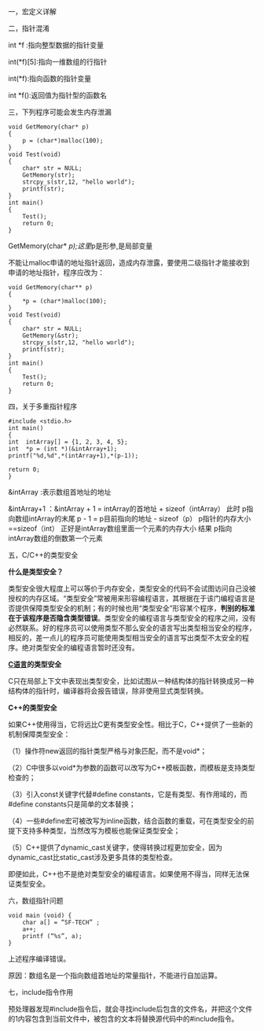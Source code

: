 一，宏定义详解

[宏定义（转载）]: https://www.cnblogs.com/zhizhiyu/p/10155614.html

二，指针混淆

int *f :指向整型数据的指针变量

int(*f)[5]:指向一维数组的行指针

int(*f):指向函数的指针变量

int *f():返回值为指针型的函数名

三，下列程序可能会发生内存泄漏

```
void GetMemory(char* p)
{
	p = (char*)malloc(100);
}
void Test(void)
{
	char* str = NULL;
	GetMemory(str);
	strcpy_s(str,12, "hello world");
	printf(str);
}
int main()
{
	Test();
	return 0;
}
```

GetMemory(char* *p);这里*p是形参,是局部变量

不能让malloc申请的地址指针返回，造成内存泄露，要使用二级指针才能接收到申请的地址指针，程序应改为：

```
void GetMemory(char** p)
{
	*p = (char*)malloc(100);
}
void Test(void)
{
	char* str = NULL;
	GetMemory(&str);
	strcpy_s(str,12, "hello world");
	printf(str);
}
int main()
{
	Test();
	return 0;
}
```

四，关于多重指针程序

```
#include <stdio.h>
int main()
{ 
int  intArray[] = {1, 2, 3, 4, 5}; 
int  *p = (int *)(&intArray+1); 
printf("%d,%d",*(intArray+1),*(p-1)); 
 
return 0; 
}
```

&intArray :表示数组首地址的地址

&intArray+1 ：&intArray + 1 = intArray的首地址 + sizeof（intArray） 此时 p指向数组intArray的末尾
p - 1 = p目前指向的地址 - sizeof（p） p指针的内存大小==sizeof（int）  正好是intArray数组里面一个元素的内存大小
结果 p指向intArray数组的倒数第一个元素 

五，C/C++的类型安全

**什么是类型安全？**

类型安全很大程度上可以等价于内存安全，类型安全的代码不会试图访问自己没被授权的内存区域。“类型安全”常被用来形容编程语言，其根据在于该门编程语言是否提供保障类型安全的机制；有的时候也用“类型安全”形容某个程序，**判别的标准在于该程序是否隐含类型错误**。类型安全的编程语言与类型安全的程序之间，没有必然联系。好的程序员可以使用类型不那么安全的语言写出类型相当安全的程序，相反的，差一点儿的程序员可能使用类型相当安全的语言写出类型不太安全的程序。绝对类型安全的编程语言暂时还没有。

**[C语言](http://lib.csdn.net/base/c)的类型安全**

C只在局部上下文中表现出类型安全，比如试图从一种结构体的指针转换成另一种结构体的指针时，编译器将会报告错误，除非使用显式类型转换。

**C++的类型安全**

如果C++使用得当，它将远比C更有类型安全性。相比于C，C++提供了一些新的机制保障类型安全：

（1）操作符new返回的指针类型严格与对象匹配，而不是void*；

（2）C中很多以void*为参数的函数可以改写为C++模板函数，而模板是支持类型检查的；

（3）引入const关键字代替#define constants，它是有类型、有作用域的，而#define constants只是简单的文本替换；

（4）一些#define宏可被改写为inline函数，结合函数的重载，可在类型安全的前提下支持多种类型，当然改写为模板也能保证类型安全；

（5）C++提供了dynamic_cast关键字，使得转换过程更加安全，因为dynamic_cast比static_cast涉及更多具体的类型检查。

即便如此，C++也不是绝对类型安全的编程语言。如果使用不得当，同样无法保证类型安全。

六，数组指针问题

```
void main (void) {
    char a[] = “SF-TECH” ;
    a++;
    printf (“%s”, a);
}
```

上述程序编译错误。

原因：数组名是一个指向数组首地址的常量指针，不能进行自加运算。

七，include指令作用

​	预处理器发现#include指令后，就会寻找include后包含的文件名，并把这个文件的1内容包含到当前文件中，被包含的文本将替换源代码中的#include指令。



